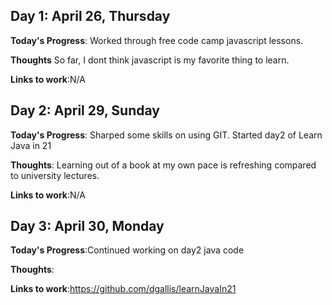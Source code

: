 
## Day 1: April 26, Thursday

**Today's Progress**: Worked through free code camp javascript lessons.

**Thoughts** So far, I dont think javascript is my favorite thing to learn.

**Links to work**:N/A


## Day 2: April 29, Sunday

**Today's Progress**: Sharped some skills on using GIT. Started day2 of Learn Java in 21

**Thoughts**: Learning out of a book at my own pace is refreshing compared to university lectures.

**Links to work**:N/A

## Day 3: April 30, Monday

**Today's Progress**:Continued working on day2 java code

**Thoughts**: 

**Links to work**:https://github.com/dgallis/learnJavaIn21



